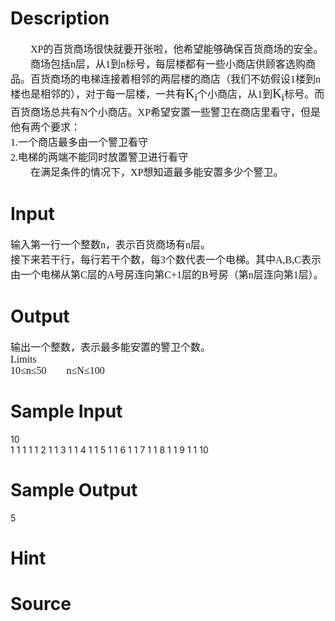 
# Description

<div class="content"><p class="MsoNormal" style="margin: 0cm 0cm 0pt; text-indent: 24pt; mso-char-indent-count: 2.0"><span lang="EN-US" style="font-size: 12pt; font-family: 宋体; mso-font-kerning: 0pt; mso-bidi-font-family: CMBX12">XP</span><span style="font-size: 12pt; font-family: 宋体; mso-font-kerning: 0pt; mso-bidi-font-family: CMBX12">的百货商场很快就要开张啦，他希望能够确保百货商场的安全。<span lang="EN-US"><o:p></o:p></span></span></p>
<p class="MsoNormal" style="margin: 0cm 0cm 0pt; text-indent: 24pt; mso-char-indent-count: 2.0"><span style="font-size: 12pt; font-family: 宋体; mso-font-kerning: 0pt; mso-bidi-font-family: CMBX12">商场包括<span lang="EN-US">n</span>层，从<span lang="EN-US">1</span>到<span lang="EN-US">n</span>标号，每层楼都有一些小商店供顾客选购商品。百货商场的电梯连接着相邻的两层楼的商店（我们不妨假设<span lang="EN-US">1</span>楼到<span lang="EN-US">n</span>楼也是相邻的），对于每一层楼，一共有</span><span lang="EN-US" style="font-size: 15pt; font-family: 宋体; mso-font-kerning: 0pt; mso-bidi-font-family: CMBX12">K<sub>i</sub></span><span style="font-size: 12pt; font-family: 宋体; mso-font-kerning: 0pt; mso-bidi-font-family: CMBX12">个小商店，从<span lang="EN-US">1</span>到</span><span lang="EN-US" style="font-size: 15pt; font-family: 宋体; mso-font-kerning: 0pt; mso-bidi-font-family: CMBX12">K<sub>i</sub></span><span style="font-size: 12pt; font-family: 宋体; mso-font-kerning: 0pt; mso-bidi-font-family: CMBX12">标号。而百货商场总共有<span lang="EN-US">N</span>个小商店。<span lang="EN-US">XP</span>希望安置一些警卫在商店里看守，但是他有两个要求：<span lang="EN-US"><o:p></o:p></span></span></p>
<p class="MsoNormal" style="margin: 0cm 0cm 0pt"><span lang="EN-US" style="font-size: 12pt; font-family: 宋体; mso-font-kerning: 0pt; mso-bidi-font-family: CMBX12">1.</span><span style="font-size: 12pt; font-family: 宋体; mso-font-kerning: 0pt; mso-bidi-font-family: CMBX12">一个商店最多由一个警卫看守<span lang="EN-US"><o:p></o:p></span></span></p>
<p class="MsoNormal" style="margin: 0cm 0cm 0pt"><span lang="EN-US" style="font-size: 12pt; font-family: 宋体; mso-font-kerning: 0pt; mso-bidi-font-family: CMBX12">2.</span><span style="font-size: 12pt; font-family: 宋体; mso-font-kerning: 0pt; mso-bidi-font-family: CMBX12">电梯的两端不能同时放置警卫进行看守<span lang="EN-US"><o:p></o:p></span></span></p>
<p class="MsoNormal" style="margin: 0cm 0cm 0pt; text-indent: 24pt; mso-char-indent-count: 2.0"><span style="font-size: 12pt; font-family: 宋体; mso-font-kerning: 0pt; mso-bidi-font-family: CMBX12">在满足条件的情况下，<span lang="EN-US">XP</span>想知道最多能安置多少个警卫。<span lang="EN-US"><o:p></o:p></span></span></p>
<p></p></div>

# Input

<div class="content"><p class="MsoNormal" style="margin: 0cm 0cm 0pt"><span style="font-size: 12pt; font-family: 宋体; mso-font-kerning: 0pt; mso-bidi-font-family: CMBX12">输入第一行一个整数<span lang="EN-US">n</span>，表示百货商场有<span lang="EN-US">n</span>层。<span lang="EN-US"><o:p></o:p></span></span></p>
<p class="MsoNormal" style="margin: 0cm 0cm 0pt"><span style="font-size: 12pt; font-family: 宋体; mso-font-kerning: 0pt; mso-bidi-font-family: CMBX12">接下来若干行，每行若干个数，每<span lang="EN-US">3</span>个数代表一个电梯。其中<span lang="EN-US">A,B,C</span>表示由一个电梯从第<span lang="EN-US">C</span>层的<span lang="EN-US">A</span>号房连向第<span lang="EN-US">C+1</span>层的<span lang="EN-US">B</span>号房（第<span lang="EN-US">n</span>层连向第<span lang="EN-US">1</span>层）。<span lang="EN-US"><o:p></o:p></span></span></p>
<p class="MsoNormal" style="margin: 0cm 0cm 0pt"><span style="font-size: 12pt; font-family: 宋体; mso-font-kerning: 0pt; mso-bidi-font-family: CMBX12"><span lang="EN-US"><o:p></o:p></span></span></p></div>

# Output

<div class="content"><p class="MsoNormal" style="margin: 0cm 0cm 0pt"><span style="font-size: 12pt; font-family: 宋体; mso-font-kerning: 0pt; mso-bidi-font-family: CMBX12">输出一个整数，表示最多能安置的警卫个数。<span lang="EN-US"><o:p></o:p></span></span></p>
<p class="MsoNormal" style="margin: 0cm 0cm 0pt"><span lang="EN-US" style="font-size: 12pt; font-family: 宋体; mso-font-kerning: 0pt; mso-bidi-font-family: CMBX12">Limits<o:p></o:p></span></p>
<p class="MsoNormal" style="margin: 0cm 0cm 0pt"><span lang="EN-US" style="font-size: 12pt; font-family: 宋体; mso-font-kerning: 0pt; mso-bidi-font-family: CMBX12">10</span><span style="font-size: 12pt; font-family: 宋体; mso-font-kerning: 0pt; mso-bidi-font-family: CMBX12">≤<span lang="EN-US">n</span>≤<span lang="EN-US">50<span style="mso-spacerun: yes">    </span><span style="mso-spacerun: yes">    </span>n</span>≤<span lang="EN-US">N</span>≤<span lang="EN-US">100<o:p></o:p></span></span></p></div>

# Sample Input

<div class="content"><span class="sampledata">10<br/>
1  1  1  1  1  2  1  1  3  1  1  4  1  1  5  1  1  6  1  1  7  1  1  8  1  1  9  1  1  10<br/>
</span></div>

# Sample Output

<div class="content"><span class="sampledata">5</span></div>

# Hint

<div class="content"><p></p></div>

# Source

<div class="content"><p><a href="problemset.php?search="></a></p></div>

